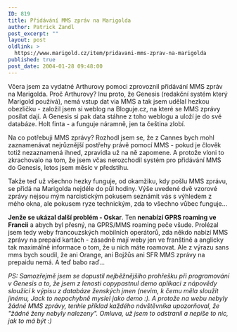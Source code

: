 ```yaml
---
ID: 819
title: Přidávání MMS zpráv na Marigolda
author: Patrick Zandl
post_excerpt: ""
layout: post
oldlink: >
  https://www.marigold.cz/item/pridavani-mms-zprav-na-marigolda
published: true
post_date: 2004-01-28 09:48:00
---
```

<p>
Včera jsem za vydatné Arthurovy pomoci zprovoznil přidávání MMS zpráv na Marigolda. Proč Arthurovy? Inu proto, že Genesis (redakční systém který Marigold používá), nemá vstup dat via MMS a tak jsem udělal hezkou obezličku - založil jsem si weblog na Bloguje.cz, na které se MMS zprávy posílat dají. A Genesis si pak data stáhne z toho weblogu a uloží je do své databáze. Holt finta - a funguje náramně, jen ta čeština zlobí. </p>

<p>
Na co potřebuji MMS zprávy? Rozhodl jsem se, že z Cannes bych mohl zaznamenávat nejrůznější postřehy právě pomocí MMS - pokud je člověk totiž nezaznamená ihned, zpravidla už na ně zapomene. A protože vloni to zkrachovalo na tom, že jsem včas nerozchodil systém pro přidávání MMS do Genesis, letos jsem měsíc v předstihu. </p>

<p>
Takže teď už všechno hezky funguje, od okamžiku, kdy pošlu MMS zprávu, se přidá na Marigolda nejdéle do půl hodiny. Výše uvedené dvě vzorové zprávy nejsou mým narcistickým pokusem seznámit vás s výhledem z mého okna, ale pokusem ryze technickým, zda to všechno vůbec funguje...</p>

<p>
<STRONG>Jenže se ukázal další problém - Oskar</STRONG>. Ten <STRONG>nenabízí GPRS roaming ve Francii</STRONG> a abych byl přesný, na GPRS/MMS roaming peče všude. Prolézal jsem tedy weby francouzských mobilních operátorů, zda někdo nabízí MMS zprávy na prepaid kartách - zásadně mají weby jen ve franštině a anglicky tak maximálně informace o tom, že u nich máte roamovat. Ale z výrazu sans mms bych soudil, že ani Orange, ani Bojžůs ani SFR MMS zprávy na prepaidu nemá. A teď babo raď... </p>

<p>
<EM>PS: Samozřejmě jsem se dopustil nejběžnějšího prohřešku při programování v Genesis a to, že jsem z lenosti copypastnul demo aplikaci z nápovědy sloužící k výpisu z databáze ženských jmen (nevim, k čemu měla sloužit jinému, Jack to nepochybně myslel jako demo :). A protože na webu nebyly žádné MMS zprávy, tenhle příklad každého návštěvníka upozorňoval, že "žádné ženy nebyly nalezeny". Omluva, už jsem to odstranil a nepíše to nic, jak to má být :)</EM></p>
